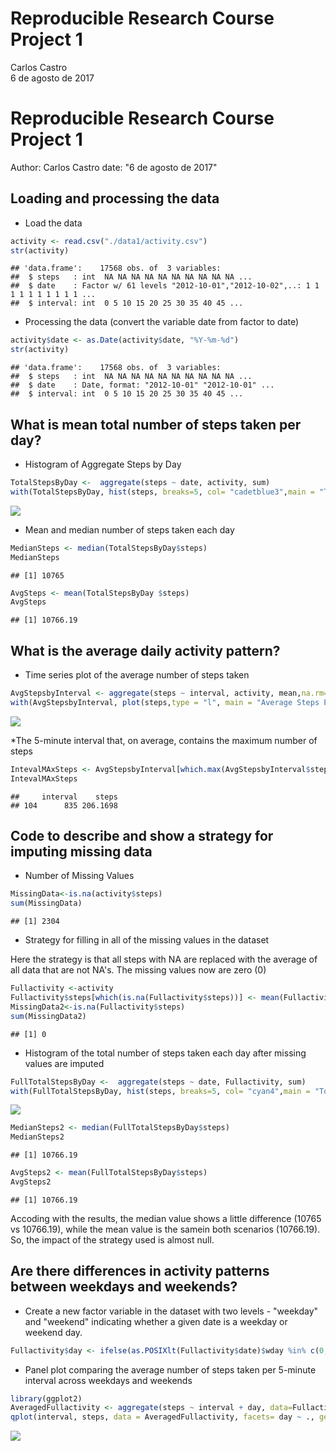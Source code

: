 # Reproducible Research Course Project 1
Carlos Castro  
6 de agosto de 2017  


Reproducible Research Course Project 1
======================================

Author: Carlos Castro
date: "6 de agosto de 2017"

Loading and processing the data
-------------------------------
* Load the data

```r
activity <- read.csv("./data1/activity.csv")
str(activity)
```

```
## 'data.frame':	17568 obs. of  3 variables:
##  $ steps   : int  NA NA NA NA NA NA NA NA NA NA ...
##  $ date    : Factor w/ 61 levels "2012-10-01","2012-10-02",..: 1 1 1 1 1 1 1 1 1 1 ...
##  $ interval: int  0 5 10 15 20 25 30 35 40 45 ...
```
* Processing the data (convert the variable date from factor to date)

```r
activity$date <- as.Date(activity$date, "%Y-%m-%d")
str(activity)
```

```
## 'data.frame':	17568 obs. of  3 variables:
##  $ steps   : int  NA NA NA NA NA NA NA NA NA NA ...
##  $ date    : Date, format: "2012-10-01" "2012-10-01" ...
##  $ interval: int  0 5 10 15 20 25 30 35 40 45 ...
```
What is mean total number of steps taken per day?
-------------------------------------------------
* Histogram of Aggregate Steps by Day

```r
TotalStepsByDay <-  aggregate(steps ~ date, activity, sum)
with(TotalStepsByDay, hist(steps, breaks=5, col= "cadetblue3",main = "Total Steps Per DAy", xlab = "# Steps"))
```

![](PA1_template_files/figure-html/unnamed-chunk-3-1.png)<!-- -->

* Mean and median number of steps taken each day

```r
MedianSteps <- median(TotalStepsByDay$steps)
MedianSteps
```

```
## [1] 10765
```

```r
AvgSteps <- mean(TotalStepsByDay $steps)
AvgSteps
```

```
## [1] 10766.19
```
What is the average daily activity pattern?
-------------------------------------------
* Time series plot of the average number of steps taken

```r
AvgStepsbyInterval <- aggregate(steps ~ interval, activity, mean,na.rm=TRUE)
with(AvgStepsbyInterval, plot(steps,type = "l", main = "Average Steps Per Interval", xlab = "Interval", ylab= "Average steps"))
```

![](PA1_template_files/figure-html/unnamed-chunk-5-1.png)<!-- -->

*The 5-minute interval that, on average, contains the maximum number of steps

```r
IntevalMAxSteps <- AvgStepsbyInterval[which.max(AvgStepsbyInterval$steps),]
IntevalMAxSteps
```

```
##     interval    steps
## 104      835 206.1698
```
Code to describe and show a strategy for imputing missing data
--------------------------------------------------------------
* Number of Missing Values

```r
MissingData<-is.na(activity$steps)
sum(MissingData)
```

```
## [1] 2304
```
* Strategy for filling in all of the missing values in the dataset

Here the strategy is that all steps with NA are replaced with the average of all data that are not NA's. The missing values now are zero (0)


```r
Fullactivity <-activity
Fullactivity$steps[which(is.na(Fullactivity$steps))] <- mean(Fullactivity$steps, na.rm=TRUE)
MissingData2<-is.na(Fullactivity$steps)
sum(MissingData2)
```

```
## [1] 0
```

* Histogram of the total number of steps taken each day after missing values are imputed

```r
FullTotalStepsByDay <-  aggregate(steps ~ date, Fullactivity, sum)
with(FullTotalStepsByDay, hist(steps, breaks=5, col= "cyan4",main = "Total Steps Per DAy (Update)", xlab = "# Steps"))
```

![](PA1_template_files/figure-html/unnamed-chunk-9-1.png)<!-- -->

```r
MedianSteps2 <- median(FullTotalStepsByDay$steps)
MedianSteps2
```

```
## [1] 10766.19
```

```r
AvgSteps2 <- mean(FullTotalStepsByDay$steps)
AvgSteps2
```

```
## [1] 10766.19
```

Accoding with the results, the median value shows a little difference (10765 vs 10766.19), while the mean value is the samein both scenarios (10766.19). So, the impact of the strategy used is almost null.

Are there differences in activity patterns between weekdays and weekends?
--------------------------------------------------------------------------

* Create a new factor variable in the dataset with two levels - "weekday" and "weekend" indicating whether a given date is a weekday or weekend day.


```r
Fullactivity$day <- ifelse(as.POSIXlt(Fullactivity$date)$wday %in% c(0,6), "weekend", "weekday")
```

* Panel plot comparing the average number of steps taken per 5-minute interval across weekdays and weekends




```r
library(ggplot2)
AveragedFullactivity <- aggregate(steps ~ interval + day, data=Fullactivity, mean)
qplot(interval, steps, data = AveragedFullactivity, facets= day ~ ., geom = c("line"), main = "Average Steps Weekends vs Weekdays")
```

![](PA1_template_files/figure-html/unnamed-chunk-11-1.png)<!-- -->




